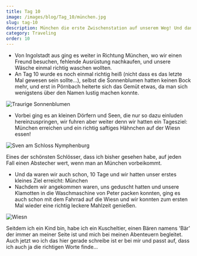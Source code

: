```yaml
---
title: Tag 10
image: /images/blog/Tag_10/münchen.jpg
slug: tag-10
description: München die erste Zwischenstation auf unserem Weg! Und dann auch noch zur Zeit der Wiesn!
category: Traveling
order: 10
---
```


- Von Ingolstadt aus ging es weiter in Richtung München, wo wir einen Freund besuchen, fehlende Ausrüstung nachkaufen, und unsere Wäsche einmal richtig waschen wollten.
- An Tag 10 wurde es noch einmal richtig heiß (nicht dass es das letzte Mal gewesen sein sollte...), selbst die Sonnenblumen hatten keinen Bock mehr, und erst in Pörnbach heiterte sich das Gemüt etwas, da man sich wenigstens über den Namen lustig machen konnte.

![Traurige Sonnenblumen](/images/blog/Tag_10/sonneblumen.jpg)

- Vorbei ging es an kleinen Dörfern und Seen, die nur so dazu einluden hereinzuspringen, wir fuhren aber weiter denn wir hatten ein Tagesziel: München erreichen und ein richtig saftiges Hähnchen auf der Wiesn essen!

![Sven am Schloss Nymphenburg](/images/blog/Tag_10/münchen-papa.jpg)

<sidenote title="Schloss Nymphenburg">
	<p>Eines der schönsten Schlösser, dass ich bisher gesehen habe, auf jeden Fall einen Abstecher wert, wenn man an München vorbeikommt.</p>
</sidenote>

- Und da waren wir auch schon, 10 Tage und wir hatten unser erstes kleines Ziel erreicht: München
- Nachdem wir angekommen waren, uns geduscht hatten und unsere Klamotten in die Waschmaschine von Peter packen konnten, ging es auch schon mit dem Fahrrad auf die Wiesn und wir konnten zum ersten Mal wieder eine richtig leckere Mahlzeit genießen.

![Wiesn](/images/blog/Tag_10/wiesn.jpg)

<sidenote title="Bär">
	<p>Seitdem ich ein Kind bin, habe ich ein Kuscheltier, einen Bären namens 'Bär' der immer an meiner Seite ist und mich bei meinen Abenteuern begleitet. Auch jetzt wo ich das hier gerade schreibe ist er bei mir und passt auf, dass ich auch ja die richtigen Worte finde...</p>
</sidenote>